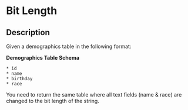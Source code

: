 # Bit Length
## Description

Given a demographics table in the following format:

**Demographics Table Schema**
```
* id
* name
* birthday
* race
```

You need to return the same table where all text fields (name & race) are changed to the bit length of the string.